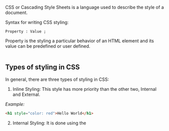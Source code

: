 CSS or Cascading Style Sheets is a language used to describe the style of a document.

Syntax for writing CSS styling:

`Property : Value ;`

Property is the styling a particular behavior of an HTML element and its value can be predefined or user defined.
<br/><br/>
## Types of styling in CSS
In general, there are three types of styling in CSS:
1. Inline Styling:
This style has more priority than the other two, Internal and External.

*Example:*
```html
<h1 style="color: red">Hello World</h1>
```
2. Internal Styling: It is done using the <style> tag:
```html
...
  <style>
    h1 {
      color: red;
    }
  </style>
</head>
<body>
...
</body>
</html>
```
3. External Styling:
Writing CSS in a separate document & linking it with an HTML file.

*Example:*
```html
<link rel="stylesheet" href="styles.css">
```
Here, the `rel` attribute specifies with what type of "relationship" are we linking this file. In our case, its a stylesheet. 
<br/><br/>
## Selectors in CSS
There are various types of selectors in CSS to select HTML elements and style such as:
1. Type Selector: Here, the particular HTML elements is directly selected to style

   `h1 {
     font-size: 16px;
   }`
2. Universal Selector: Selects everything in the document.
   
    `* { margin-top: 0; }`
4. Class Selector: Selects elements based on their assigned classnames.

   `.box { }`
7. id Selector: Selects elements based on their assigned IDs.
  
   `#unique { }`
10. Pseudo Class Selector: `selector:pseudo-class`
<br/><br/>
## Text Property
1. `text-align`: This property is relative to its parent tag. If a < h1 > tag is inside a < div > tag then on applying text-align, the effect will only work inside this < div > tag. All possible values for text-align are:
   - left
   - right
   - center
   - start
   - end
3. `font-weight`: We can assign certain weight to our font to make it look more bolder using this property which ranges from 100 to 900.
<br/><br/>
## Display Property
There are two types of elements in HTML, `Block` which occupy 100% width of the screen like < div >, < h1 > and `Inline`, these elements occupy the space as per their requirement < button >, < input >, < span >, < a >
1. `display`: All possible values for display property:
   - inline
   - block: Block is the default display of div elements
   - inline-block: Inline-block is simiilar to inline but we can set margin and padding.
   - none: None is used to remove the element from the document flow.
<br/><br/>
## Visibility Property
`visibility: hidden;`

When visibility is set to none, space for the element is reserved but when the display property is set to none, no space is reserved or blocked for that element.
<br/><br/>
## Position Property
This property defines how an element is positioned in a document. All possible values for display property:
- static: By default all the elements are static. The `top`, `right`, `bottom`, `left` and `z-index` properties will have no effect when an element is static.
- relative: This means that the element is relative to itself. The `top`, `right`, `bottom`, `left` and `z-index` properties will work here.
- absolute: Absolute elements will be positioned relative to its closest positioned / non-static ancestor.
- fixed: Relative to the browser.
### z-index
It decides the stack level of elements. Overlapping elements with a larger z-index cover those with a smaller one.
## Element States
1. :hover
2. :visited
### CSS Units
1. Absolute Units: Pixels (px), pt, cm, mm
2. Relative Units: %, em, rem
    1. Percentage (%) - It is used to define a size as relative to an element's parent object.
    2. em - font size of the parent, in the case of typographical properties like font-size and font size of the element itself, in the case of other properties like width. (so, if the parent div has text with font-size 10px and if we give font-size as 2em for the child div, the child div's font-size will bcome 2x the size of parent div i.e., 20px)
    (but if we try to assign em value to width oof the child div in that case it will not check the size of parent div instead it will check the font-size of the child div itself, corelating with the above example, parent div > font-size: 10px, child div > font-size: 2em (10x2 = 20px), child div > width: 5em (5x20 = 100px))
    ```css
    #box1 {
      height: 100px;
      width: 100px;
      font-size: 10px;
    }

    #box2 {
      font-size: 2em;
      width: 5em;
      height: 100px;
    }
    ```
    3. rem (Root em) - relative to the root element, generally < html > tag
- There are two types of relative units:
  - Relative to font-size: em and rem
  - Relative to view-port: vh, vw, vmin, vmax
  ==viewport is nothing but the visible browser screen==
3. Percentage: These are mainly used for width(s). They are always relative to their parent (except on height, where things get weird)
### Box Model in CSS
On the web, everything is a box, the images, paragraphs, headings, everything and with everything being a box, this box model is applied to it.
![](https://www.lilengine.co/sites/default/files/inline-images/Screen%20Shot%202019-04-14%20at%2023.59.07.png)


1. Height
2. Width
3. Border
4. Padding: The extra space between the content and the border is padding. Paddings add space inside of an element.
padding-left
padding-right
padding-top
padding-bottom
Shorthand for padding: 1px 2px 3px 4px; (top | right | bottom | left - clockwise) for custom padding for each direction. If we specify only one value, every direction gets the same amout of padding.
5. Margin: They add space outside of an element.

==Margin > Border > Padding > Content==
<mark>Block-level elements, by default have a width of 100% or we can say that they cover the entire width of the viewport.
Images are an inline element</mark>


### Alpha Channel in RGBA
It decides the opacity of a color, it ranges from 0 to 1
`rgba(255, 0, 0, 0.5)`
### em & rem
1em means match the font size of the parent. The rem unit is short for Root Em. That means it's always relative to the "root" of our document. The root of an HTML page is always the html element.

### background-size Property
background-size: cover / contain / auto
1. cover: It covers the whole container without leaving any empty space.



### Flexbox / Flexible Box Layout
It is a one-dimensional layout method for arranging items in rows or columns.
#### Flex Model
Any container whose display property is set as flex becomes a flex-container. This container can be a div, span, section or navbar.
Every individual item in a flex container is called as flex item.
Whenever we talk about flex box there are two directions, main axis / horizontal axis and cross axis / vertical axis it can always vice versa depending on the situation.
By default when we set `display: flex;` the horizontal line will be the main axis and vertical line will be the cross axis. If we set 
```css
display: flex;
flex-direction: column;
```
The axes will be reversed.
![](https://res.cloudinary.com/practicaldev/image/fetch/s---3gDSFf1--/c_limit%2Cf_auto%2Cfl_progressive%2Cq_auto%2Cw_880/https://dev-to-uploads.s3.amazonaws.com/i/fsln7je4ax7ft3er28hh.png)
#### Flexbox Direction
It sets how flex items are placed in the flex container, along which axis and direction.
1. flex-direction: row (left to right) (default).
2. flex-direction: row-reverse (right to left).
3. flex-direction: column
4. flex-direction: column-reverse
![](https://www.syncfusion.com/blogs/wp-content/uploads/2023/03/Flex-direction.png)
#### Other Flex Properties
1. justify-content: aligns flex items along the main axis
   1. flex-start:
```css
.flex-box-demo {
  ...
  display: flex;
  flex-direction: row;
  justify-content: flex-start;
  ...
}
```
Arranges the content along the main axis in a row manner from left to right and the start of the flex that is from the left end.
   2. flex-end:
```css
.flex-box-demo {
  ...
  display: flex;
  flex-direction: row;
  justify-content: flex-end;
  ...
}
```
Arranges the content along the main axis in a row manner from left to right and the end of the flex that is from the right end. The direction will not be reversed i.e., the first element will still be first.
   3. center:
```css
.flex-box-demo {
  ...
  display: flex;
  flex-direction: center;
  ...
}
```
Arranges the content along the main axis in a row manner from left to right and the center of the flex.
   4. space-evenly:
```css
.flex-box-demo {
  ...
  display: flex;
  flex-direction: row;
  justify-content: space-evenly;
  ...
}
```
Arranges the content along the main axis in a row manner from left to right with equal space around each element.
   4. space-between:
```css
.flex-box-demo {
  ...
  display: flex;
  flex-direction: row;
  justify-content: space-between;
  ...
}
```
Arranges the content along the main axis in a row manner from left to right with all space between the flex items.
   4. space-around:
```css
.flex-box-demo {
  ...
  display: flex;
  flex-direction: row;
  justify-content: space-around;
  ...
}
```
Arranges the content along the main axis in a row manner from left to right with equal space around each element important thing to remember is the space between two flex items will always be double of the space between the last flex item and the boundary of the flex container.
==Similarly, the column works==
2. align-self: alignment of individual flex item along the cross axis. This property has the highest priority among its sibling properties.
3. align-items: This property is applied on containers, if you want to align items along the cross axis we use align-items property.

Task: Center a div inside another div
Solution: Use flexbox
```css
.outerDiv {
  height: 400px;
  width: 400px;
  display: flex;
  justify-content: center;
  align-items: center;
}

.innerDiv {
  height: 200px;
  width: 200px;
}
```
### Media Queries
https://caniuse.com/css-media-range-syntax
1. min-width: particular pixel or higher
2. max-width: 0px to a particular pixel

Predefined Screen Sizes:
```css
/* xs */
@media (min-width: 475px) {}
/* sm */
@media (min-width: 640px) {}
/* md */
@media (min-width: 768px) {}
/* lg */
@media (min-width: 1024px) {}
/* xl */
@media (min-width: 1280px) {}
/* 2xl */
@media (min-width: 1536px) {}
```

```css
@media (min-width: 200px) and (max-width: 300px) {
  div {
    background-color: red;
  }
}
/* When the screen size is between 200 - 300px */
/* Another way of writing the above query */
@media (200px < width < 300px) {
  div {
    background-color: red;
  }
}
```
```css
@media print {
  background: white;
  /* Setting the background color to white when the site is getting printed */
}
```
```css
@media screen and (min-width: 600px) {
  background-color: orangered;
  /* Adding the screen keyword basically means that this styling will work for the browser screen but not if somebody tries to print it */
}

/* Another way of writing the above query */
@media (width > 600px) {
  background-color: orangered;
}
```
### Transitions
Transitions enables you to define the transition between two states of a element.
1. transition-property: The property you want to transition (font-size, width, etc.)
2. transition-duration: 2s / 4ms...
3. transition-timing-function: ease-in / ease-out / linear...
4. transition-delay: 2s / 4ms...

Transition shorthand
property name | duration | timing-function | delay
transition: font-size 2s ease-in-out 0.2s
### CSS Transform
To apply 2D and 3D transformations to an element.
1. rotate
```css
transform: rotate(45deg);
```
### CSS Custom Properties
```css
@media (prefers-color-scheme: dark) {
  
}
```
### Some Gradients
```css
//OCEAN
.element {
  background: linear-gradient(
    to bottom right,
    #5b7fff, #33ccfc
  )
}

//NIGHT
.element {
  background: linear-gradient(
    to bottom right,
    #403f44, #1e1b32
  )
}

//SUNSET
.element {
  background: linear-gradient(
    to bottom right,
    #fdc639, #ff7c60
  )
}

//PEACH
.element {
  background: linear-gradient(
    to bottom right,
    #ff6868, #ff68de
  )
}
```
### Lesser Known CSS Properties
1. place-items: A shorthand for setting both align-items and justify-items
```css
.container {
  display: grid;
  place-items: center;
}
```
==96px = 1 inch==
- Creating circles using CSS, whenever the div element has the same height and width we can set it's border-radius to 50% to obtain a circle.
![Alt text](image-13.png)
### CSS Object Modelling
A browser uses a CSS parser to convert raw CSS into CSSOM (CSS Object Model)
> User Agent Stylesheets are the default styles that the browser automatically assigns to HTML elements. To remove these default styles, developers should start by -
```css
*,
*::before,
*::after {
  box-sizing: border-box;
}

* {
  margin: 0;
  padding: 0;
}
```
To selectively round the edges of a div you can do:
```css
.div {
  border-top-left-radius: 4px;
  border-bottom-left-radius: 4px;
}
```
